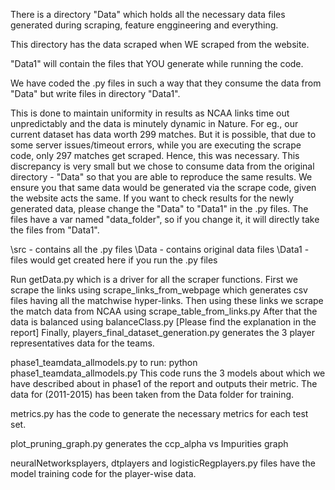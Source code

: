 
There is a directory "Data" which holds all the necessary data files generated during scraping, feature enggineering and everything.

This directory has the data scraped when WE scraped from the website.

"Data1" will contain the files that YOU generate while running the code.


We have coded the .py files in such a way that they consume the data from "Data" but write files in directory "Data1".

This is done to maintain uniformity in results as NCAA links time out unpredictably and the data is minutely dynamic in Nature.
For eg., our current dataset has data worth 299 matches. But it is possible, that due to some server issues/timeout errors, while you are executing the scrape
code, only 297 matches get scraped. Hence, this was necessary. This discrepancy is very small but we chose to consume data from the original directory - "Data"
so that you are able to reproduce the same results. We ensure you that same data would be generated via the scrape code, given the website acts the same.
If you want to check results for the newly generated data, please change the "Data" to "Data1" in the .py files. The files have a var named "data_folder", so if you change it, it will directly take the files from "Data1".


\src - contains all the .py files
\Data - contains original data files
\Data1 - files would get created here if you run the .py files

Run getData.py which is a driver for all the scraper functions.
First we scrape the links using scrape_links_from_webpage which generates csv files having all the matchwise hyper-links.
Then using these links we scrape the match data from NCAA using scrape_table_from_links.py
After that the data is balanced using balanceClass.py [Please find the explanation in the report]
Finally, players_final_dataset_generation.py generates the 3 player representatives data for the teams.

phase1_teamdata_allmodels.py
to run: python phase1_teamdata_allmodels.py
This code runs the 3 models about which we have described about in phase1 of the report and outputs their metric. The data for (2011-2015) has been taken from the Data folder for training.

metrics.py has the code to generate the necessary metrics for each test set.

plot_pruning_graph.py generates the ccp_alpha vs Impurities graph

neuralNetworksplayers, dtplayers and logisticRegplayers.py files have the model training code for the player-wise data.

